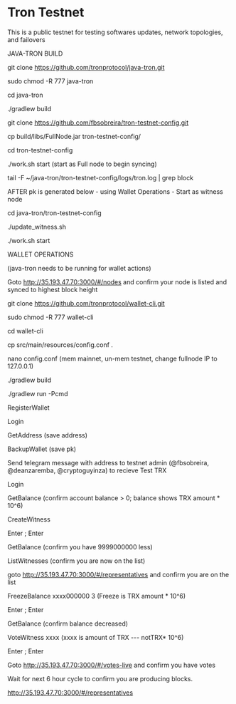 # Tron Testnet 
This is a public testnet for testing softwares updates, network topologies, and failovers

JAVA-TRON BUILD

git clone https://github.com/tronprotocol/java-tron.git

sudo chmod -R 777 java-tron

cd java-tron

./gradlew build

git clone https://github.com/fbsobreira/tron-testnet-config.git

cp build/libs/FullNode.jar tron-testnet-config/

cd tron-testnet-config


./work.sh start  (start as Full node to begin syncing)

tail -F ~/java-tron/tron-testnet-config/logs/tron.log | grep block


AFTER pk is generated below - using Wallet Operations - Start as witness node

cd java-tron/tron-testnet-config

./update_witness.sh 	<Enter your node private key>

./work.sh start


WALLET OPERATIONS

(java-tron needs to be running for wallet actions)

Goto http://35.193.47.70:3000/#/nodes and confirm your node is listed and synced to highest block height

git clone https://github.com/tronprotocol/wallet-cli.git

sudo chmod -R 777 wallet-cli

cd wallet-cli

cp src/main/resources/config.conf .

nano config.conf  (mem mainnet, un-mem testnet, change fullnode IP to 127.0.0.1)

./gradlew build

./gradlew run -Pcmd

RegisterWallet <enter pw of choice>
  
Login <pw>
  
GetAddress    (save address)

BackupWallet  (save pk)

Send telegram message with address to testnet admin (@fbsobreira, @deanzaremba, @cryptoguyinza) to recieve Test TRX

Login

GetBalance (confirm account balance > 0; balance shows TRX amount * 10^6)

CreateWitness  <web url of choice>
  
Enter <y>;   Enter <password>
  
GetBalance  (confirm you have 9999000000 less)

ListWitnesses  (confirm you are now on the list)

goto http://35.193.47.70:3000/#/representatives and confirm you are on the list

FreezeBalance xxxx000000 3   (Freeze is TRX amount * 10^6)

Enter <y>;   Enter <password>
  
GetBalance  (confirm balance decreased)

VoteWitness <account address> xxxx  (xxxx is amount of TRX --- notTRX* 10^6)
  
Enter <y>;   Enter <password>
  
Goto http://35.193.47.70:3000/#/votes-live and confirm you have votes


Wait for next 6 hour cycle to confirm you are producing blocks.

http://35.193.47.70:3000/#/representatives
